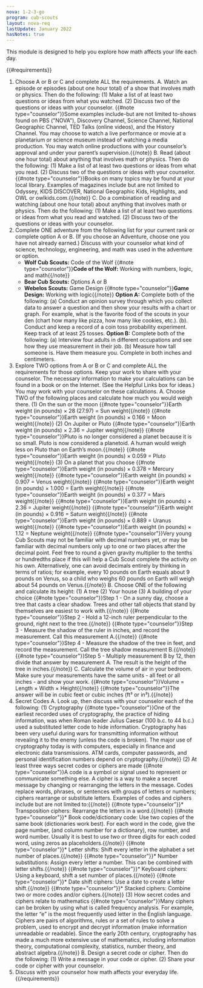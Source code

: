 ```yaml
---
nova: 1-2-3-go
program: cub-scouts
layout: nova-req
lastUpdate: January 2022
hasNotes: true
---
```


This module is designed to help you explore how math affects your life each day.

{{#requirements}}
1. Choose A or B or C and complete ALL the requirements.
    A. Watch an episode or episodes (about one hour total) of a show that involves math or physics. Then do the following:
        (1) Make a list of at least two questions or ideas from what you watched.
        (2) Discuss two of the questions or ideas with your counselor.
        {{#note type="counselor"}}Some examples include-but are not limited to-shows found on PBS ("NOVA"), Discovery Channel, Science Channel, National Geographic Channel, TED Talks (online videos), and the History Channel. You may choose to watch a live performance or movie at a planetarium or science museum instead of watching a media production. You may watch online productions with your counselor’s approval and under your parent’s supervision.{{/note}}
    B. Read (about one hour total) about anything that involves math or physics. Then do the following:
        (1) Make a list of at least two questions or ideas from what you read.
        (2) Discuss two of the questions or ideas with your counselor.
        {{#note type="counselor"}}Books on many topics may be found at your local library. Examples of magazines include but are not limited to Odyssey, KIDS DISCOVER, National Geographic Kids, Highlights, and OWL or owlkids.com.{{/note}}
    C. Do a combination of reading and watching (about one hour total) about anything that involves math or physics. Then do the following:
        (1) Make a list of at least two questions or ideas from what you read and watched.
        (2) Discuss two of the questions or ideas with your counselor.
2. Complete ONE adventure from the following list for your current rank or complete option A or B. (If you choose an Adventure, choose one you have not already earned.) Discuss with your counselor what kind of science, technology, engineering, and math was used in the adventure or option.
    * **Wolf Cub Scouts:** Code of the Wolf
        {{#note type="counselor"}}**Code of the Wolf:** Working with numbers, logic, and math{{/note}}
    * **Bear Cub Scouts:** Options A or B
    * **Webelos Scouts:** Game Design
        {{#note type="counselor"}}**Game Design:** Working with logic{{/note}}
    **Option A:** Complete both of the following:
        (a) Conduct an opinion survey through which you collect data to answer a question and then show your results with a chart or graph. For example, what is the favorite food of the scouts in your den (chart how many like pizza, how many like cookies, etc.).
        (b). Conduct and keep a record of a coin toss probability experiment. Keep track of at least 25 tosses.
    **Option B:** Complete both of the following:
        (a) Interview four adults in different occupations and see how they use measurement in their job.
        (b) Measure how tall someone is. Have them measure you. Complete in both inches and centimeters.
3. Explore TWO options from A or B or C and complete ALL the requirements for those options. Keep your work to share with your counselor. The necessary information to make your calculations can be found in a book or on the Internet. (See the Helpful Links box for ideas.) You may work with your counselor on these calculations.
    A. Choose TWO of the following places and calculate how much you would weigh there.
        (1) On the sun or the moon
            {{#note type="counselor"}}Earth weight (in pounds) × 28 (27.97) = Sun weight{{/note}}
            {{#note type="counselor"}}Earth weight (in pounds) × 0.166 = Moon weight{{/note}}
        (2) On Jupiter or Pluto
            {{#note type="counselor"}}Earth weight (in pounds) × 2.36 = Jupiter weight{{/note}}
            {{#note type="counselor"}}Pluto is no longer considered a planet because it is so small. Pluto is now considered a planetoid. A human would weigh less on Pluto than on Earth’s moon.{{/note}}
            {{#note type="counselor"}}Earth weight (in pounds) × 0.059 = Pluto weight{{/note}}
        (3) On a planet that you choose
            {{#note type="counselor"}}Earth weight (in pounds) × 0.378 = Mercury weight{{/note}}
            {{#note type="counselor"}}Earth weight (in pounds) × 0.907 = Venus weight{{/note}}
            {{#note type="counselor"}}Earth weight (in pounds) × 1.000 = Earth weight{{/note}}
            {{#note type="counselor"}}Earth weight (in pounds) × 0.377 = Mars weight{{/note}}
            {{#note type="counselor"}}Earth weight (in pounds) × 2.36 = Jupiter weight{{/note}}
            {{#note type="counselor"}}Earth weight (in pounds) × 0.916 = Saturn weight{{/note}}
            {{#note type="counselor"}}Earth weight (in pounds) × 0.889 = Uranus weight{{/note}}
            {{#note type="counselor"}}Earth weight (in pounds) × 1.12 = Neptune weight{{/note}}
            {{#note type="counselor"}}Very young Cub Scouts may not be familiar with decimal numbers yet, or may be familiar with decimal numbers only up to one or two places after the decimal point. Feel free to round a given gravity multiplier to the tenths or hundredths place if this will help a Cub Scout complete the activity on his own. Alternatively, one can avoid decimals entirely by thinking in terms of ratios; for example, every 10 pounds on Earth equals about 9 pounds on Venus, so a child who weighs 60 pounds on Earth will weigh about 54 pounds on Venus.{{/note}}
    B. Choose ONE of the following and calculate its height:
        (1) A tree
        (2) Your house
        (3) A building of your choice
            {{#note type="counselor"}}Step 1 - On a sunny day, choose a tree that casts a clear shadow. Trees and other tall objects that stand by themselves are easiest to work with.{{/note}}
            {{#note type="counselor"}}Step 2 - Hold a 12-inch ruler perpendicular to the ground, right next to the tree.{{/note}}
            {{#note type="counselor"}}Step 3 - Measure the shadow of the ruler in inches, and record the measurement. Call this measurement A.{{/note}}
            {{#note type="counselor"}}Step 4 - Measure the shadow of the tree in feet, and record the measurement. Call the tree shadow measurement B.{{/note}}
            {{#note type="counselor"}}Step 5 - Multiply measurement B by 12, then divide that answer by measurement A. The result is the height of the tree in inches.{{/note}}
    C. Calculate the volume of air in your bedroom. Make sure your measurements have the same units - all feet or all inches - and show your work.
        {{#note type="counselor"}}Volume = Length × Width × Height{{/note}}
        {{#note type="counselor"}}The answer will be in cubic feet or cubic inches (ft³ or in³).{{/note}}
4. Secret Codes
    A. Look up, then discuss with your counselor each of the following:
        (1) Cryptography
            {{#note type="counselor"}}One of the earliest recorded uses of cryptography, the practice of hiding information, was when Roman leader Julius Caesar (100 b.c. to 44 b.c.) used a substituted letter code to hide information. Cryptography has been very useful during wars for transmitting information without revealing it to the enemy (unless the code is broken). The major use of cryptography today is with computers, especially in finance and electronic data transmissions. ATM cards, computer passwords, and personal identification numbers depend on cryptography.{{/note}}
        (2) At least three ways secret codes or ciphers are made
            {{#note type="counselor"}}A code is a symbol or signal used to represent or communicate something else. A cipher is a way to make a secret message by changing or rearranging the letters in the message. Codes replace words, phrases, or sentences with groups of letters or numbers; ciphers rearrange or substitute letters. Examples of codes and ciphers include but are not limited to:{{/note}}
            {{#note type="counselor"}}* Transposition ciphers: Rearrange the letters in a word.{{/note}}
            {{#note type="counselor"}}* Book code/dictionary code: Use two copies of the same book (dictionaries work best). For each word in the code, give the page number, (and column number for a dictionary), row number, and word number. Usually it is best to use two or three digits for each coded word, using zeros as placeholders.{{/note}}
            {{#note type="counselor"}}* Letter shifts: Shift every letter in the alphabet a set number of places.{{/note}}
            {{#note type="counselor"}}* Number substitutions: Assign every letter a number. This can be combined with letter shifts.{{/note}}
            {{#note type="counselor"}}* Keyboard ciphers: Using a keyboard, shift a set number of places.{{/note}}
            {{#note type="counselor"}}* Date shift ciphers: Use a date to create a letter shift.{{/note}}
            {{#note type="counselor"}}* Stacked ciphers: Combine two or more codes and/or ciphers.{{/note}}
        (3) How secret codes and ciphers relate to mathematics
            {{#note type="counselor"}}Many ciphers can be broken by using what is called frequency analysis. For example, the letter “e” is the most frequently used letter in the English language. Ciphers are pairs of algorithms, rules or a set of rules to solve a problem, used to encrypt and decrypt information (make information unreadable or readable). Since the early 20th century, cryptography has made a much more extensive use of mathematics, including information theory, computational complexity, statistics, number theory, and abstract algebra.{{/note}}
    B. Design a secret code or cipher. Then do the following:
        (1) Write a message in your code or cipher.
        (2) Share your code or cipher with your counselor.
5. Discuss with your counselor how math affects your everyday life.
{{/requirements}}
